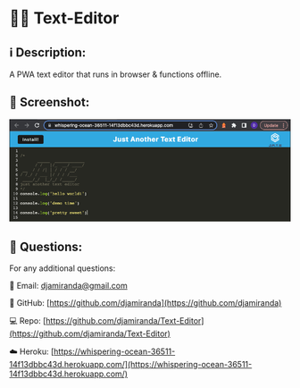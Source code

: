 # 🧑‍💻 Text-Editor
  
  
  ## ℹ️ Description:
  A PWA text editor that runs in browser & functions offline.

  ## 📸 Screenshot:
  ![screenshot.png from assets/images should be here](./assets/images/screenshot.png)

  ## 🤔 Questions:
  
  For any additional questions:
  
  📧 Email:
  djamiranda@gmail.com
  
  🔗 GitHub:
  [https://github.com/djamiranda](https://github.com/djamiranda)
  
  💻 Repo:
  [https://github.com/djamiranda/Text-Editor](https://github.com/djamiranda/Text-Editor)

   ☁️ Heroku:
  [https://whispering-ocean-36511-14f13dbbc43d.herokuapp.com/](https://whispering-ocean-36511-14f13dbbc43d.herokuapp.com/)

